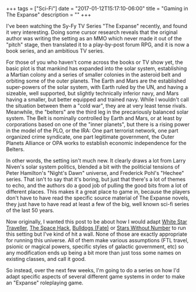 +++
tags = ["Sci-Fi"]
date = "2017-01-12T15:17:10-06:00"
title = "Gaming in The Expanse"
description = ""
+++

I've been watching the Sy-Fy TV Series "The Expanse" recently, and found it very
interesting.  Doing some cursor research reveals that the original author was
writing the setting as an MMO which never made it out of the "pitch" stage, then
translated it to a play-by-post forum RPG, and it is now a book series, and an
ambitious TV series. 

For those of you who haven't come across the books or TV show yet, the basic plot
is that mankind has expanded into the solar system, establishing a Martian colony
and a series of smaller colonies in the asteroid belt and orbiting some of the
outer planets. The Earth and Mars are the established super-powers of the solar
system, with Earth ruled by the UN, and having a sizeable, well supported, but 
slightly technically inferior navy, and Mars having a smaller, but better equipped
and trained navy. While I wouldn't call the situation between them a "cold war", 
they are at very least tense rivals. Meanwhile, the "belters" are the third leg 
in the precariously balanced solar system. The Belt is nominally controlled by 
Earth and Mars, or at least by corporations based on one of the "inner planets",
but there is a rising power in the model of the PLO, or the IRA: One part
terrorist network, one part organized crime syndicate, one part legitimate 
government, the Outer Planets Alliance or OPA works to establish economic 
independence for the Belters. 

In other words, the setting isn't much new.  It clearly draws a lot from Larry 
Niven's solar system politics, blended a bit with the politicial tensions of
Peter Hamilton's "Night's Dawn" universe, and Frederick Pohl's "Hechee" series.
That isn't to say that it's boring, but just that there's a lot of themes to 
echo, and the authors do a good job of pulling the good bits from a lot of 
different places. This makes it a great place to game in, because the players 
don't have to have read the specific source material of The Expanse novels, 
they just have to have read at least a few of the big, well known sci-fi series
of the last 50 years. 

Now originally, I wanted this post to be about how I would adapt [White Star][1]
[Traveller][2], [The Space Hack][3], [Bulldogs (Fate)][4] or [Stars Without Number][5] to run this
setting but I've kind of hit a wall. None of those are exactly appropriate for
running this universe. All of them make various assumptions (FTL travel, 
psionic or magical powers, specific styles of galactic government, etc)
so any modification ends up being a bit more than just toss some names 
on existing classes, and call it good.  

So instead, over the next few weeks, I'm going to do a series on how I'd 
adapt specific aspects of several different game systems in order to make
an "Expanse" roleplaying game.


 

[1]: http://www.rpgnow.com/product/148169/White-Star-White-Box-Science-Fiction-Roleplaying-Swords--Wizardry?affiliate_id=6913
[2]: http://www.rpgnow.com/browse.php?keywords=traveller&affiliate_id=6913
[4]: http://www.rpgnow.com/product/93603/Bulldogs-Fate-Classic-Edition?affiliate_id=6913
[3]: http://www.rpgnow.com/product/187763/The-Space-Hack?affiliate_id=6913
[5]: http://www.rpgnow.com/product/86467/Stars-Without-Number-Free-Edition?affiliate_id=6913




